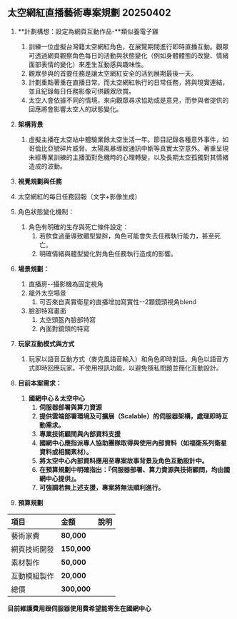 ## **太空網紅直播藝術專案規劃 20250402**

1. **計劃構想：設定為網頁互動作品\-**類似養電子雞  
   1. 訓練一位虛擬台灣籍太空網紅角色，在展覽期間進行即時直播互動。觀眾可透過網頁觀察角色每日的活動與狀態變化（例如身體體態的改變、情緒面部表情的變化）來產生互動感與趣味性。  
   2. 觀眾參與的首要任務是讓太空網紅安全的活到展期最後一天。  
   3. 計劃重點著重在直播日常，而太空網紅執行的日常任務，將與現實連結，並且紀錄每日任務影像可供觀眾欣賞。  
   4. 太空人會依據不同的情境，來向觀眾尋求協助或是意見，而參與者提供的回應將會影響太空人的狀態變化。  
        
2. **架構背景**  
   1. 虛擬主播在太空站中體驗業餘太空生活一年。節目記錄各種意外事件，如哥倫比亞號碎片威脅、太陽風暴導致通訊中斷等真實太空意外。著重呈現未經專業訓練的主播面對危機時的心理轉變，以及長期太空孤獨對其情緒造成的波動。  
        
3.  **視覺規劃與任務**  
   1. 太空網紅的每日任務回報（文字+影像生成）  
   2. 角色狀態變化機制：  
      1. 角色有明確的生存與死亡條件設定：  
         1. 若飲食過量導致體型變胖，角色可能會失去任務執行能力，甚至死亡。  
         2. 明確情緒與體型變化對角色任務執行造成的影響。  
              
4. **場景規劃：**  
   1. 直播房--攝影機為固定視角  
   2. 艙外太空場景  
      1. 可否來自真實衛星的直播增加寫實性--2顆鏡頭視角blend  
   3. 臉部特寫畫面  
      1. 太空頭盔內臉部特寫  
      2. 內面對鏡頭的特寫  
           
5. **玩家互動模式與方式**  
   1. 玩家以語音互動方式（麥克風語音輸入）和角色即時對話。角色以語音方式即時回應玩家。不使用視訊功能，以避免隱私問題並簡化互動設計。

      

6. **目前本案需求：**  
   1. **國網中心＆太空中心**  
      1. **伺服器部署與算力資源**  
      2. **提供雲端部署環境及可擴展（Scalable）的伺服器架構，處理即時互動需求。**  
      3. **專業技術顧問與內部資料支援**  
      4. **國網中心應指派專人協助團隊取得與使用內部資料（如福衛系列衛星資料或相關素材）。**  
      5. **將太空中心內部資料應用至專案故事背景及角色互動設計中。**  
      6. **在預算規劃中明確指出：『伺服器部署、算力資源與技術顧問，均由國網中心提供』。**  
      7. **可強調若無上述支援，專案將無法順利進行。**

7. **預算規劃**

| 項目 | 金額 | 說明 |
| :---- | :---- | :---- |
| 藝術家費 | **80,000** |  |
| 網頁技術開發 | **150,000** |  |
| 素材製作 | **50,000** |  |
| 互動模組製作 | **20,000** |  |
| 總價 | **300,000** |  |

   **目前維護費用跟伺服器使用費希望能寄生在國網中心**

   

 


   

   

   

   

   

 


